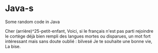 # Java-s
Some random code in Java

Cher (arrière)^25-petit-enfant,
Voici, si le français n'est pas parti rejoindre le cortège déjà bien rempli des langues mortes ou disparues, un mot fort intéressant mais sans doute oublié :
  bilvesé
Je te souhaite une bonne vie,
La bise.
